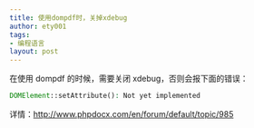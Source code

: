 ```yaml
---
title: 使用dompdf时，关掉xdebug
author: ety001
tags:
- 编程语言
layout: post
---
```

在使用 dompdf 的时候，需要关闭 xdebug，否则会报下面的错误：

```php
DOMElement::setAttribute(): Not yet implemented
```

详情：<http://www.phpdocx.com/en/forum/default/topic/985>

